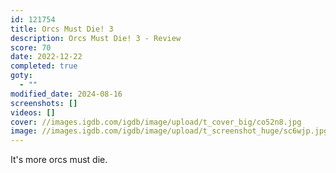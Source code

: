 ```yaml
---
id: 121754
title: Orcs Must Die! 3
description: Orcs Must Die! 3 - Review
score: 70
date: 2022-12-22
completed: true
goty:
  - ""
modified_date: 2024-08-16
screenshots: []
videos: []
cover: //images.igdb.com/igdb/image/upload/t_cover_big/co52n8.jpg
image: //images.igdb.com/igdb/image/upload/t_screenshot_huge/sc6wjp.jpg
---
```

It's more orcs must die.